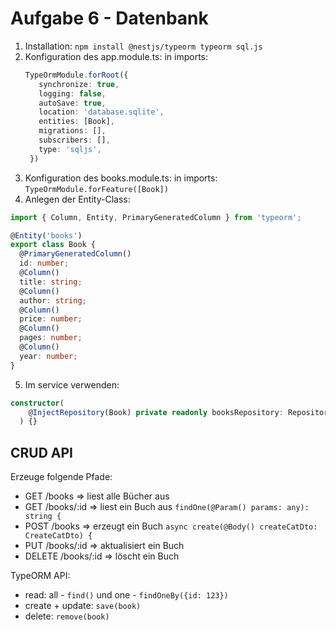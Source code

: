 # Aufgabe 6 - Datenbank

1. Installation: `npm install @nestjs/typeorm typeorm sql.js`
2. Konfiguration des app.module.ts: in imports:
   ```ts
   TypeOrmModule.forRoot({
      synchronize: true,
      logging: false,
      autoSave: true,
      location: 'database.sqlite',
      entities: [Book],
      migrations: [],
      subscribers: [],
      type: 'sqljs',
    })
    ```
3. Konfiguration des books.module.ts: in imports: `TypeOrmModule.forFeature([Book])`
4. Anlegen der Entity-Class: 
```ts
import { Column, Entity, PrimaryGeneratedColumn } from 'typeorm';

@Entity('books')
export class Book {
  @PrimaryGeneratedColumn()
  id: number;
  @Column()
  title: string;
  @Column()
  author: string;
  @Column()
  price: number;
  @Column()
  pages: number;
  @Column()
  year: number;
}
```
5. Im service verwenden:
```ts
constructor(
    @InjectRepository(Book) private readonly booksRepository: Repository<Book>,
  ) {}
```


## CRUD API
Erzeuge folgende Pfade:

* GET /books => liest alle Bücher aus
* GET /books/:id => liest ein Buch aus `findOne(@Param() params: any): string {`
* POST /books => erzeugt ein Buch `async create(@Body() createCatDto: CreateCatDto) {`
* PUT /books/:id => aktualisiert ein Buch
* DELETE /books/:id => löscht ein Buch


TypeORM API: 
- read: all - `find()` und one - `findOneBy({id: 123})`
- create + update: `save(book)`
- delete: `remove(book)`